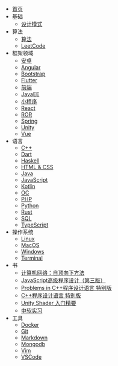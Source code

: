 * [首页](#/)
* 基础
  * [设计模式](#/basic/design-pattern)
* 算法
  * [算法](#/algo/algorithm)
  * [LeetCode](#/algo/leetcode)
* 框架领域
  * [安卓](#/frame/android)
  * [Angular](#/frame/angular)
  * [Bootstrap](#/frame/bootstrap)
  * [Flutter](#/frame/flutter)
  * [前端](#/frame/front)
  * [JavaEE](#/frame/javaee)
  * [小程序](#/frame/mini-program)
  * [React](#/frame/react)
  * [ROR](#/frame/ror)
  * [Spring](#/frame/spring)
  * [Unity](#/frame/unity)
  * [Vue](#/frame/vue)
* 语言
  * [C++](#/lang/cpp)
  * [Dart](#/lang/dart)
  * [Haskell](#/lang/haskell)
  * [HTML & CSS](#/lang/html-css)
  * [Java](#/lang/java)
  * [JavaScript](#/lang/js)
  * [Kotlin](#/lang/kotlin)
  * [OC](#/lang/oc)
  * [PHP](#/lang/php)
  * [Python](#/lang/python)
  * [Rust](#/lang/rust)
  * [SQL](#/lang/sql)
  * [TypeScript](#/lang/ts)
* 操作系统
  * [Linux](#/os/linux)
  * [MacOS](#/os/macos)
  * [Windows](#/os/windows)
  * [Terminal](#/os/terminal)
* 书
  - [计算机网络：自顶向下方法](#/books/computer-network-top-down)
  - [JavaScript高级程序设计（第三版）](#/books/pro-js4web-dev)
  - [Problems in C++程序设计语言 特别版](#/books/problems-in-cpp)
  - [C++程序设计语言 特别版](#/books/the-cpp-programming-lang)
  - [Unity Shader 入门精要](#/books/unity-shader-rmjy)
  - [中软实习](#/books/zrsx)
* 工具
  * [Docker](#/tools/docker)
  * [Git](#/tools/git)
  * [Markdown](#/tools/markdown)
  * [Mongodb](#/tools/mongodb)
  * [Vim](#/tools/vim)
  * [VSCode](#/tools/vscode)